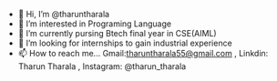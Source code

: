 - 👋 Hi, I’m @tharuntharala
- 👀 I’m interested in Programing Language
- 🌱 I’m currently pursing Btech final year in CSE(AIML)
- 💞️ I’m looking for internships to gain industrial experience
- 📫 How to reach me... Gmail:tharuntharala55@gmail.com , Linkdin: Tharun Tharala , Instagram: @tharun_tharala
  

<!---
tharuntharala/tharuntharala is a ✨ special ✨ repository because its `README.md` (this file) appears on your GitHub profile.
You can click the Preview link to take a look at your changes.
--->
